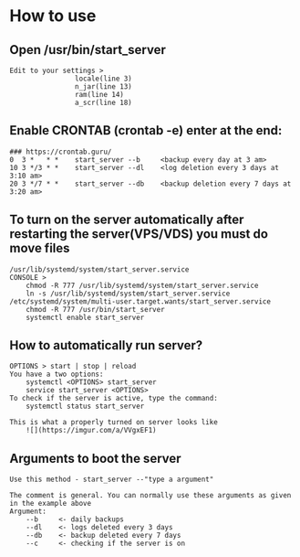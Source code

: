 # How to use

## Open /usr/bin/start_server
    Edit to your settings > 
                    locale(line 3)
                    n_jar(line 13)
                    ram(line 14)
                    a_scr(line 18)

## Enable CRONTAB (crontab -e) enter at the end:
    ### https://crontab.guru/ 
    0  3 *   * *	start_server --b     <backup every day at 3 am>
    10 3 */3 * *    start_server --dl    <log deletion every 3 days at 3:10 am>
    20 3 */7 * *    start_server --db    <backup deletion every 7 days at 3:20 am>

## To turn on the server automatically after restarting the server(VPS/VDS) you must do move files
    /usr/lib/systemd/system/start_server.service
    CONSOLE > 
        chmod -R 777 /usr/lib/systemd/system/start_server.service
        ln -s /usr/lib/systemd/system/start_server.service /etc/systemd/system/multi-user.target.wants/start_server.service
        chmod -R 777 /usr/bin/start_server
        systemctl enable start_server
## How to automatically run server?
    OPTIONS > start | stop | reload
    You have a two options:
        systemctl <OPTIONS> start_server
        service start_server <OPTIONS>
    To check if the server is active, type the command:
        systemctl status start_server
    
    This is what a properly turned on server looks like
        ![](https://imgur.com/a/VVgxEF1)

## Arguments to boot the server
    Use this method - start_server --"type a argument"

    The comment is general. You can normally use these arguments as given in the example above
    Argument:
        --b     <- daily backups
        --dl    <- logs deleted every 3 days
        --db    <- backup deleted every 7 days
        --c     <- checking if the server is on